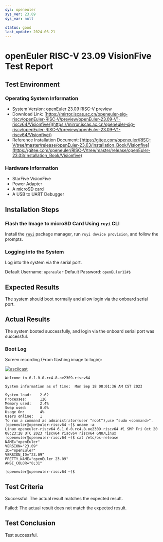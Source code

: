 ```yaml
---
sys: openeuler
sys_ver: 23.09
sys_var: null

status: good
last_update: 2024-06-21
---
```


# openEuler RISC-V 23.09 VisionFive Test Report

## Test Environment

### Operating System Information

- System Version: openEuler 23.09 RISC-V preview
- Download Link: [https://mirror.iscas.ac.cn/openeuler-sig-riscv/openEuler-RISC-V/preview/openEuler-23.09-V1-riscv64/Visionfive/](https://mirror.iscas.ac.cn/openeuler-sig-riscv/openEuler-RISC-V/preview/openEuler-23.09-V1-riscv64/Visionfive/)
- Reference Installation Document: [https://gitee.com/openeuler/RISC-V/tree/master/release/openEuler-23.03/Installation_Book/Visionfive](https://gitee.com/openeuler/RISC-V/tree/master/release/openEuler-23.03/Installation_Book/Visionfive)

### Hardware Information

- StarFive VisionFive
- Power Adapter
- A microSD card
- A USB to UART Debugger

## Installation Steps

### Flash the Image to microSD Card Using `ruyi` CLI

Install the [`ruyi`](https://github.com/ruyisdk/ruyi) package manager, run `ruyi device provision`, and follow the prompts.

### Logging into the System

Log into the system via the serial port.

Default Username: `openeuler`
Default Password: `openEuler12#$`

## Expected Results

The system should boot normally and allow login via the onboard serial port.

## Actual Results

The system booted successfully, and login via the onboard serial port was successful.

### Boot Log

Screen recording (From flashing image to login):

[![asciicast](https://asciinema.org/a/lkduJVcErVoqb3ewZuzjl4TVi.svg)](https://asciinema.org/a/lkduJVcErVoqb3ewZuzjl4TVi)

```log
Welcome to 6.1.0-0.rc4.8.oe2309.riscv64

System information as of time:  Mon Sep 18 08:01:36 AM CST 2023

System load:    2.62
Processes:      120
Memory used:    2.4%
Swap used:      0.0%
Usage On:       4%
Users online:   1
To run a command as administrator(user "root"),use "sudo <command>".
[openeuler@openeuler-riscv64 ~]$ uname -a
Linux openeuler-riscv64 6.1.0-0.rc4.8.oe2309.riscv64 #1 SMP Fri Oct 20 08:23:28 UTC 2023 riscv64 riscv64 riscv64 GNU/Linux
[openeuler@openeuler-riscv64 ~]$ cat /etc/os-release 
NAME="openEuler"
VERSION="23.09"
ID="openEuler"
VERSION_ID="23.09"
PRETTY_NAME="openEuler 23.09"
ANSI_COLOR="0;31"

[openeuler@openeuler-riscv64 ~]$ 

```

## Test Criteria

Successful: The actual result matches the expected result.

Failed: The actual result does not match the expected result.

## Test Conclusion

Test successful.

